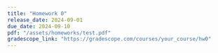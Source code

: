 ```yaml
---
title: "Homework 0"
release_date: 2024-09-01
due_date: 2024-09-10
pdf: "/assets/homeworks/test.pdf"
gradescope_link: "https://gradescope.com/courses/your_course/hw0"
---
```

